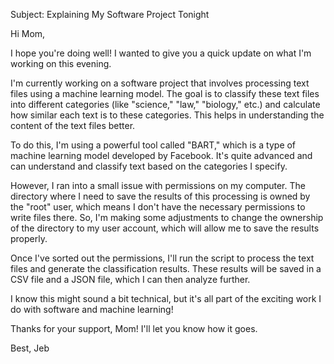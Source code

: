 Subject: Explaining My Software Project Tonight

Hi Mom,

I hope you're doing well! I wanted to give you a quick update on what I'm working on this evening.

I'm currently working on a software project that involves processing text files using a machine learning model. The goal is to classify these text files into different categories (like "science," "law," "biology," etc.) and calculate how similar each text is to these categories. This helps in understanding the content of the text files better.

To do this, I'm using a powerful tool called "BART," which is a type of machine learning model developed by Facebook. It's quite advanced and can understand and classify text based on the categories I specify.

However, I ran into a small issue with permissions on my computer. The directory where I need to save the results of this processing is owned by the "root" user, which means I don't have the necessary permissions to write files there. So, I'm making some adjustments to change the ownership of the directory to my user account, which will allow me to save the results properly.

Once I've sorted out the permissions, I'll run the script to process the text files and generate the classification results. These results will be saved in a CSV file and a JSON file, which I can then analyze further.

I know this might sound a bit technical, but it's all part of the exciting work I do with software and machine learning!

Thanks for your support, Mom! I'll let you know how it goes.

Best,
Jeb
